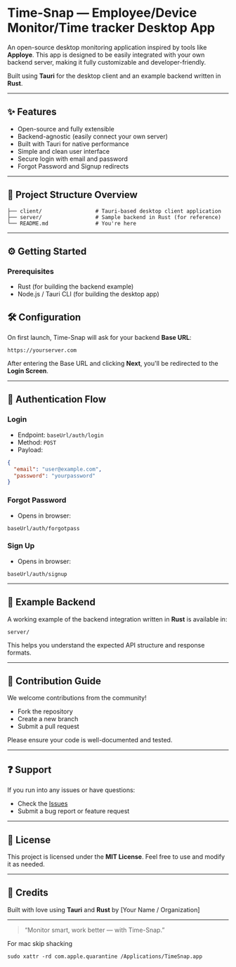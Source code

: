 # Time-Snap — Employee/Device Monitor/Time tracker Desktop App

An open-source desktop monitoring application inspired by tools like **Apploye**. This app is designed to be easily integrated with your own backend server, making it fully customizable and developer-friendly.

Built using **Tauri** for the desktop client and an example backend written in **Rust**.

---

## ✨ Features

* Open-source and fully extensible
* Backend-agnostic (easily connect your own server)
* Built with Tauri for native performance
* Simple and clean user interface
* Secure login with email and password
* Forgot Password and Signup redirects

---

## 📁 Project Structure Overview

```
├── client/                 # Tauri-based desktop client application
├── server/                 # Sample backend in Rust (for reference)
└── README.md               # You're here
```

---

## ⚙️ Getting Started

### Prerequisites

* Rust (for building the backend example)
* Node.js / Tauri CLI (for building the desktop app)


## 🛠️ Configuration

On first launch, Time-Snap will ask for your backend **Base URL**:

```
https://yourserver.com
```

After entering the Base URL and clicking **Next**, you'll be redirected to the **Login Screen**.

---

## 🔑 Authentication Flow

### Login

* Endpoint: `baseUrl/auth/login`
* Method: `POST`
* Payload:

```json
{
  "email": "user@example.com",
  "password": "yourpassword"
}
```

### Forgot Password

* Opens in browser:

```
baseUrl/auth/forgotpass
```

### Sign Up

* Opens in browser:

```
baseUrl/auth/signup
```

---

## 🚀 Example Backend

A working example of the backend integration written in **Rust** is available in:

```
server/
```

This helps you understand the expected API structure and response formats.

---

## 🚧 Contribution Guide

We welcome contributions from the community!

* Fork the repository
* Create a new branch
* Submit a pull request

Please ensure your code is well-documented and tested.

---

## ❓ Support

If you run into any issues or have questions:

* Check the [Issues](https://github.com/your-username/time-snap/issues)
* Submit a bug report or feature request

---

## 🌟 License

This project is licensed under the **MIT License**. Feel free to use and modify it as needed.

---

## 📍 Credits

Built with love using **Tauri** and **Rust** by \[Your Name / Organization]

---

> “Monitor smart, work better — with Time-Snap.”


For mac skip shacking 
```shall
sudo xattr -rd com.apple.quarantine /Applications/TimeSnap.app
```